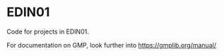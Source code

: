 # EDIN01
Code for projects in EDIN01.


For documentation on GMP, look further into https://gmplib.org/manual/

 

